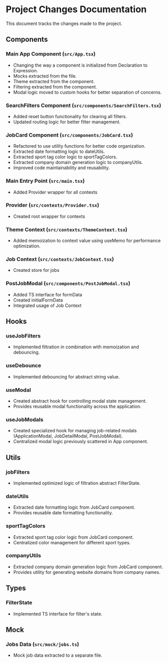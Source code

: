 # Project Changes Documentation

This document tracks the changes made to the project.

## Components

### Main App Component (`src/App.tsx`)
- Changing the way a component is initialized from Declaration to Expression.
- Mocks extracted from the file.
- Theme extracted from the component.
- Filtering extracted from the component.
- Modal logic moved to custom hooks for better separation of concerns.

### SearchFilters Component (`src/components/SearchFilters.tsx`)
- Added reset button functionality for clearing all filters.
- Updated routing logic for better filter management.

### JobCard Component (`src/components/JobCard.tsx`)
- Refactored to use utility functions for better code organization.
- Extracted date formatting logic to dateUtils.
- Extracted sport tag color logic to sportTagColors.
- Extracted company domain generation logic to companyUtils.
- Improved code maintainability and reusability.

### Main Entry Point (`src/main.tsx`)
- Added Provider wrapper for all contexts

### Provider (`src/contexts/Provider.tsx`)
- Created root wrapper for contexts

### Theme Context (`src/contexts/ThemeContext.tsx`)
- Added memoization to context value using useMemo for performance optimization.

### Job Context (`src/contexts/JobContext.tsx`)
- Created store for jobs

### PostJobModal (`src/components/PostJobModal.tsx`)
- Added TS interface for formData
- Created initialFormData
- Integrated usage of Job Context 

## Hooks

### useJobFilters
- Implemented filtration in combination with memoization and debouncing.

### useDebounce
- Implemented debouncing for abstract string value.

### useModal
- Created abstract hook for controlling modal state management.
- Provides reusable modal functionality across the application.

### useJobModals
- Created specialized hook for managing job-related modals (ApplicationModal, JobDetailModal, PostJobModal).
- Centralized modal logic previously scattered in App component.

## Utils

### jobFilters
- Implemented optimized logic of filtration abstract FilterState.

### dateUtils
- Extracted date formatting logic from JobCard component.
- Provides reusable date formatting functionality.

### sportTagColors
- Extracted sport tag color logic from JobCard component.
- Centralized color management for different sport types.

### companyUtils
- Extracted company domain generation logic from JobCard component.
- Provides utility for generating website domains from company names.

## Types

### FilterState
- Implemented TS interface for filter's state.

## Mock

### Jobs Data (`src/mock/jobs.ts`)
- Mock job data extracted to a separate file.